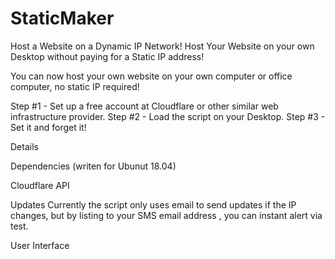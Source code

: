 # StaticMaker
Host a Website on a Dynamic IP Network!
Host Your Website on your own Desktop without paying for a Static IP address!

You can now host your own website on your own computer or office computer, no static IP required!

Step #1 - Set up a free account at Cloudflare or other similar web infrastructure provider.
Step #2 - Load the script on your Desktop.
Step #3 - Set it and forget it!

Details

Dependencies
(writen for Ubunut 18.04)

Cloudflare API 

Updates
Currently the script only uses email to send updates if the IP changes, but by listing to your SMS email address , you can instant alert via test.

User Interface


